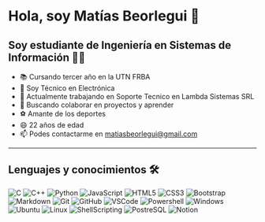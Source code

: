# Hola, soy Matías Beorlegui 👋

## Soy estudiante de Ingeniería en Sistemas de Información 👨‍💻

- 📚 Cursando tercer año en la UTN FRBA
- 🔌 Soy Técnico en Electrónica
- 🔭 Actualmente trabajando en Soporte Tecnico en Lambda Sistemas SRL
- 👯 Buscando colaborar en proyectos y aprender
- ⚽ Amante de los deportes
- 😄 22 años de edad
- 📫 Podes contactarme en matiasbeorlegui@gmail.com

---

## Lenguajes y conocimientos 🛠 

![C](http://img.shields.io/badge/-C-A8B9CC?style=flate&logo=c&logoColor=ffffff)
![C++](https://img.shields.io/badge/C++-blue.svg?style=flat&logo=c%2B%2B)
![Python](http://img.shields.io/badge/-Python-3776AB?style=flat-square&logo=python&logoColor=ffffff)
![JavaScript](https://img.shields.io/badge/-JavaScript-%23F7DF1C?style=flat-square&logo=javascript&logoColor=000000&labelColor=%23F7DF1C&color=%23FFCE5A)
![HTML5](https://img.shields.io/badge/-HTML5-%23E44D27?style=flat-square&logo=html5&logoColor=ffffff)
![CSS3](https://img.shields.io/badge/-CSS3-%231572B6?style=flat-square&logo=css3)
![Bootstrap](https://img.shields.io/badge/-Bootstrap-563D7C?style=flat-square&logo=Bootstrap)
![Markdown](https://img.shields.io/badge/-Markdown-000000?style=flat-square&logo=markdown)
![Git](https://img.shields.io/badge/-Git-%23F05032?style=flat-square&logo=git&logoColor=%23ffffff)
![GitHub](https://img.shields.io/badge/-GitHub-181717?style=flat-square&logo=github)
![VSCode](http://img.shields.io/badge/-VS%20Code-007ACC?style=flat-square&logo=visual-studio-code&logoColor=ffffff)
![Powershell](http://img.shields.io/badge/-Powershell-5391FE?style=flat-square&logo=powershell&logoColor=ffffff)
![Windows](http://img.shields.io/badge/-Windows-0078D6?style=flat-square&logo=windows&logoColor=ffffff)
![Ubuntu](https://img.shields.io/badge/Ubuntu-E95420?style=flat-square&logo=ubuntu&logoColor=white)
![Linux](https://img.shields.io/badge/Linux-FCC624?style=flat-square&logo=linux&logoColor=black)
![ShellScripting](https://img.shields.io/badge/Shell_Script-121011?style=flat-square&logo=gnu-bash&logoColor=white)
![PostreSQL](https://img.shields.io/badge/PostgreSQL-316192?style=flat-square&logo=postgresql&logoColor=white)
![Notion](https://img.shields.io/badge/Notion-000000?style=flat-square&logo=notion&logoColor=white)
